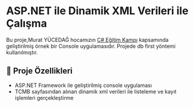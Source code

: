 # ASP.NET ile Dinamik XML Verileri ile Çalışma

Bu proje,Murat YÜCEDAĞ hocamızın [C# Eğitim Kampı](https://www.udemy.com/share/106ELw3@g76AUZ1i-Z4RfKucMQlICtRIjVBca8Ze-Hjok3PVKgZbMFbJDMQXYi3lCZxPBVbi/)  kapsamında geliştirilmiş örnek bir Console uygulamasıdır. Projede db first yöntemi kullanılmıştır.

## 🚀 Proje Özellikleri

- ASP.NET Framework ile geliştirilmiş console uygulaması
- TCMB sayfasından alınan dinamik xml verileri ile listeleme ve kayıt işlemleri gerçekleştirme

